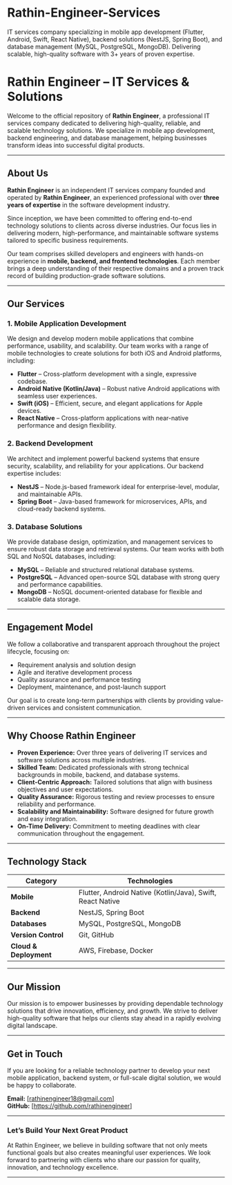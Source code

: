 # Rathin-Engineer-Services
IT services company specializing in mobile app development (Flutter, Android, Swift, React Native), backend solutions (NestJS, Spring Boot), and database management (MySQL, PostgreSQL, MongoDB). Delivering scalable, high-quality software with 3+ years of proven expertise.

# Rathin Engineer – IT Services & Solutions

Welcome to the official repository of **Rathin Engineer**, a professional IT services company dedicated to delivering high-quality, reliable, and scalable technology solutions. We specialize in mobile app development, backend engineering, and database management, helping businesses transform ideas into successful digital products.

---

## About Us

**Rathin Engineer** is an independent IT services company founded and operated by **Rathin Engineer**, an experienced professional with over **three years of expertise** in the software development industry.  

Since inception, we have been committed to offering end-to-end technology solutions to clients across diverse industries. Our focus lies in delivering modern, high-performance, and maintainable software systems tailored to specific business requirements.  

Our team comprises skilled developers and engineers with hands-on experience in **mobile, backend, and frontend technologies**. Each member brings a deep understanding of their respective domains and a proven track record of building production-grade software solutions.

---

## Our Services

### 1. Mobile Application Development
We design and develop modern mobile applications that combine performance, usability, and scalability. Our team works with a range of mobile technologies to create solutions for both iOS and Android platforms, including:
- **Flutter** – Cross-platform development with a single, expressive codebase.  
- **Android Native (Kotlin/Java)** – Robust native Android applications with seamless user experiences.  
- **Swift (iOS)** – Efficient, secure, and elegant applications for Apple devices.  
- **React Native** – Cross-platform applications with near-native performance and design flexibility.  

### 2. Backend Development
We architect and implement powerful backend systems that ensure security, scalability, and reliability for your applications. Our backend expertise includes:
- **NestJS** – Node.js-based framework ideal for enterprise-level, modular, and maintainable APIs.  
- **Spring Boot** – Java-based framework for microservices, APIs, and cloud-ready backend systems.  

### 3. Database Solutions
We provide database design, optimization, and management services to ensure robust data storage and retrieval systems. Our team works with both SQL and NoSQL databases, including:
- **MySQL** – Reliable and structured relational database systems.  
- **PostgreSQL** – Advanced open-source SQL database with strong query and performance capabilities.  
- **MongoDB** – NoSQL document-oriented database for flexible and scalable data storage.  

---

## Engagement Model

We follow a collaborative and transparent approach throughout the project lifecycle, focusing on:
- Requirement analysis and solution design  
- Agile and iterative development process  
- Quality assurance and performance testing  
- Deployment, maintenance, and post-launch support  

Our goal is to create long-term partnerships with clients by providing value-driven services and consistent communication.

---

## Why Choose Rathin Engineer

- **Proven Experience:** Over three years of delivering IT services and software solutions across multiple industries.  
- **Skilled Team:** Dedicated professionals with strong technical backgrounds in mobile, backend, and database systems.  
- **Client-Centric Approach:** Tailored solutions that align with business objectives and user expectations.  
- **Quality Assurance:** Rigorous testing and review processes to ensure reliability and performance.  
- **Scalability and Maintainability:** Software designed for future growth and easy integration.  
- **On-Time Delivery:** Commitment to meeting deadlines with clear communication throughout the engagement.  

---

## Technology Stack

| Category | Technologies |
|-----------|---------------|
| **Mobile** | Flutter, Android Native (Kotlin/Java), Swift, React Native |
| **Backend** | NestJS, Spring Boot |
| **Databases** | MySQL, PostgreSQL, MongoDB |
| **Version Control** | Git, GitHub |
| **Cloud & Deployment** | AWS, Firebase, Docker |

---

## Our Mission

Our mission is to empower businesses by providing dependable technology solutions that drive innovation, efficiency, and growth. We strive to deliver high-quality software that helps our clients stay ahead in a rapidly evolving digital landscape.

---

## Get in Touch

If you are looking for a reliable technology partner to develop your next mobile application, backend system, or full-scale digital solution, we would be happy to collaborate.

**Email:** [rathinengineer18@gmail.com]  
**GitHub:** [https://github.com/rathinengineer]  

---

### Let’s Build Your Next Great Product

At Rathin Engineer, we believe in building software that not only meets functional goals but also creates meaningful user experiences. We look forward to partnering with clients who share our passion for quality, innovation, and technology excellence.

---


